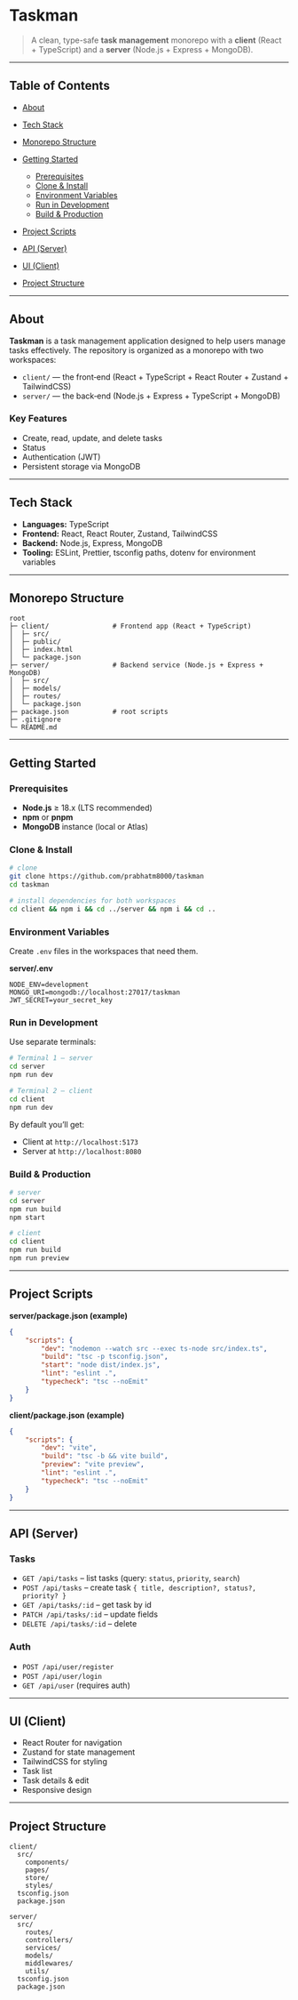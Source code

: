 # Taskman

> A clean, type-safe **task management** monorepo with a **client** (React + TypeScript) and a **server** (Node.js + Express + MongoDB).

---

## Table of Contents

-   [About](#about)
-   [Tech Stack](#tech-stack)
-   [Monorepo Structure](#monorepo-structure)
-   [Getting Started](#getting-started)

    -   [Prerequisites](#prerequisites)
    -   [Clone & Install](#clone--install)
    -   [Environment Variables](#environment-variables)
    -   [Run in Development](#run-in-development)
    -   [Build & Production](#build--production)

-   [Project Scripts](#project-scripts)
-   [API (Server)](#api-server)
-   [UI (Client)](#ui-client)
-   [Project Structure](#project-structure)

---

## About

**Taskman** is a task management application designed to help users manage tasks effectively. The repository is organized as a monorepo with two workspaces:

-   `client/` — the front‑end (React + TypeScript + React Router + Zustand + TailwindCSS)
-   `server/` — the back‑end (Node.js + Express + TypeScript + MongoDB)

### Key Features

-   Create, read, update, and delete tasks
-   Status
-   Authentication (JWT)
-   Persistent storage via MongoDB

---

## Tech Stack

-   **Languages:** TypeScript
-   **Frontend:** React, React Router, Zustand, TailwindCSS
-   **Backend:** Node.js, Express, MongoDB
-   **Tooling:** ESLint, Prettier, tsconfig paths, dotenv for environment variables

---

## Monorepo Structure

```
root
├─ client/                # Frontend app (React + TypeScript)
│  ├─ src/
│  ├─ public/
│  ├─ index.html
│  └─ package.json
├─ server/                # Backend service (Node.js + Express + MongoDB)
│  ├─ src/
│  ├─ models/
│  ├─ routes/
│  └─ package.json
├─ package.json           # root scripts
├─ .gitignore
└─ README.md
```

---

## Getting Started

### Prerequisites

-   **Node.js** ≥ 18.x (LTS recommended)
-   **npm** or **pnpm**
-   **MongoDB** instance (local or Atlas)

### Clone & Install

```bash
# clone
git clone https://github.com/prabhatm8000/taskman
cd taskman

# install dependencies for both workspaces
cd client && npm i && cd ../server && npm i && cd ..
```

### Environment Variables

Create `.env` files in the workspaces that need them.

**server/.env**

```
NODE_ENV=development
MONGO_URI=mongodb://localhost:27017/taskman
JWT_SECRET=your_secret_key
```

### Run in Development

Use separate terminals:

```bash
# Terminal 1 – server
cd server
npm run dev

# Terminal 2 – client
cd client
npm run dev
```

By default you’ll get:

-   Client at `http://localhost:5173`
-   Server at `http://localhost:8080`

### Build & Production

```bash
# server
cd server
npm run build
npm start

# client
cd client
npm run build
npm run preview
```

---

## Project Scripts

**server/package.json (example)**

```json
{
    "scripts": {
        "dev": "nodemon --watch src --exec ts-node src/index.ts",
        "build": "tsc -p tsconfig.json",
        "start": "node dist/index.js",
        "lint": "eslint .",
        "typecheck": "tsc --noEmit"
    }
}
```

**client/package.json (example)**

```json
{
    "scripts": {
        "dev": "vite",
        "build": "tsc -b && vite build",
        "preview": "vite preview",
        "lint": "eslint .",
        "typecheck": "tsc --noEmit"
    }
}
```

---

## API (Server)

### Tasks

-   `GET /api/tasks` – list tasks (query: `status`, `priority`, `search`)
-   `POST /api/tasks` – create task `{ title, description?, status?, priority? }`
-   `GET /api/tasks/:id` – get task by id
-   `PATCH /api/tasks/:id` – update fields
-   `DELETE /api/tasks/:id` – delete

### Auth

-   `POST /api/user/register`
-   `POST /api/user/login`
-   `GET /api/user` (requires auth)

---

## UI (Client)

-   React Router for navigation
-   Zustand for state management
-   TailwindCSS for styling
-   Task list
-   Task details & edit
-   Responsive design

---

## Project Structure

```
client/
  src/
    components/
    pages/
    store/
    styles/
  tsconfig.json
  package.json

server/
  src/
    routes/
    controllers/
    services/
    models/
    middlewares/
    utils/
  tsconfig.json
  package.json
```
